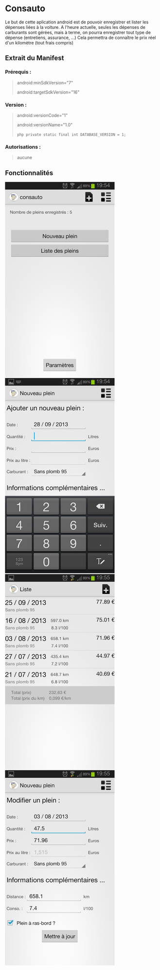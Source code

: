 Consauto
========

Le but de cette aplication android est de pouvoir enregistrer et lister les dépenses liées à la voiture.
A l'heure actuelle, seules les dépenses de carburants sont gérées, mais à terme, on pourra enregistrer tout type de dépense (entretiens, assurance, ...)
Cela permettra de connaître le prix réel d'un kilomètre (tout frais compris)

Extrait du Manifest
-------------------

### Prérequis : 
> android:minSdkVersion="7"
>
> android:targetSdkVersion="16"

### Version :
> android:versionCode="1"
>
> android:versionName="1.0"
>
> ```php private static final int DATABASE_VERSION = 1; ```

### Autorisations : 
> aucune

Fonctionnalités
---------------

![Accueil](screenshots/20130928_accueil.png "`MainActivity`")
![Saisir un plein](screenshots/20130928_ajouter.png "`FaireLePleinActivity`")
![Liste des pleins enregistrés](screenshots/20130928_lister.png "`ListeActivity`")
![Modifier un plein](screenshots/20130928_modifier.png "`FaireLePleinActivity`")